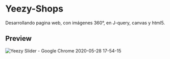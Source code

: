 # Yeezy-Shops

Desarrollando pagina web, con imágenes 360°, en J-query, canvas y html5.

## Preview 

![Yeezy Slider - Google Chrome 2020-05-28 17-54-15](https://user-images.githubusercontent.com/60223915/83198697-b74ac980-a10d-11ea-9bc7-23289df127c3.gif)
